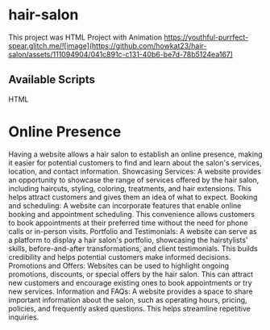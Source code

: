 # hair-salon 

This project was HTML Project with Animation https://youthful-purrfect-spear.glitch.me/![image](https://github.com/howkat23/hair-salon/assets/111094904/041c891c-c131-40b6-be7d-78b5124ea167)

## Available Scripts

HTML

 # Online Presence

Having a website allows a hair salon to establish an online presence, making it easier for potential customers to find and learn about the salon's services, location, and contact information.
Showcasing Services: A website provides an opportunity to showcase the range of services offered by the hair salon, including haircuts, styling, coloring, treatments, and hair extensions. This helps attract customers and gives them an idea of what to expect.
Booking and scheduling: A website can incorporate features that enable online booking and appointment scheduling. This convenience allows customers to book appointments at their preferred time without the need for phone calls or in-person visits.
Portfolio and Testimonials: A website can serve as a platform to display a hair salon's portfolio, showcasing the hairstylists' skills, before-and-after transformations, and client testimonials. This builds credibility and helps potential customers make informed decisions.
Promotions and Offers: Websites can be used to highlight ongoing promotions, discounts, or special offers by the hair salon. This can attract new customers and encourage existing ones to book appointments or try new services. 
Information and FAQs: A website provides a space to share important information about the salon, such as operating hours, pricing, policies, and frequently asked questions. This helps streamline repetitive inquiries. 
